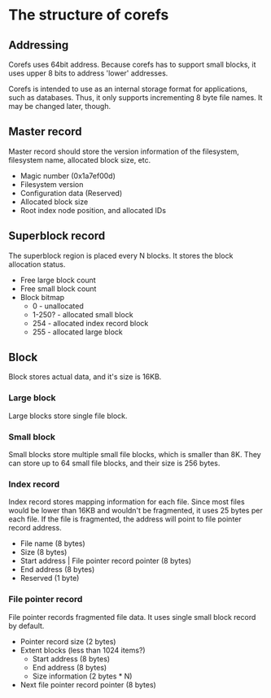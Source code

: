 # The structure of corefs

## Addressing
Corefs uses 64bit address. Because corefs has to support small blocks, it uses
upper 8 bits to address 'lower' addresses.

Corefs is intended to use as an internal storage format for applications,
such as databases. Thus, it only supports incrementing 8 byte file names.
It may be changed later, though.

## Master record
Master record should store the version information of the filesystem,
filesystem name, allocated block size, etc.

- Magic number (0x1a7ef00d)
- Filesystem version
- Configuration data (Reserved)
- Allocated block size
- Root index node position, and allocated IDs

## Superblock record
The superblock region is placed every N blocks. It stores the block allocation
status.

- Free large block count
- Free small block count
- Block bitmap
  - 0 - unallocated
  - 1-250? - allocated small block
  - 254 - allocated index record block
  - 255 - allocated large block

## Block
Block stores actual data, and it's size is 16KB.

### Large block
Large blocks store single file block.

### Small block
Small blocks store multiple small file blocks, which is smaller than 8K.
They can store up to 64 small file blocks, and their size is 256 bytes.

### Index record
Index record stores mapping information for each file. Since most files would
be lower than 16KB and wouldn't be fragmented, it uses 25 bytes per each file.
If the file is fragmented, the address will point to file pointer record
address.

- File name (8 bytes)
- Size (8 bytes)
- Start address | File pointer record pointer (8 bytes)
- End address (8 bytes)
- Reserved (1 byte)

### File pointer record
File pointer records fragmented file data. It uses single small block record by
default.

- Pointer record size (2 bytes)
- Extent blocks (less than 1024 items?)
  - Start address (8 bytes)
  - End address (8 bytes)
  - Size information (2 bytes * N)
- Next file pointer record pointer (8 bytes)
